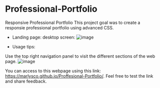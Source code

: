 # Professional-Portfolio
Responsive Professional Portfolio
This project goal was to create a responsie professional portfolio using advanced CSS.

- Landing page: desktop screen:
![image](https://user-images.githubusercontent.com/44534982/111096007-fd461200-8514-11eb-9683-ed5cfe6d1970.png)

- Usage tips:

Use the top right navigation panel to visit the different sections of the web page.
![image](https://user-images.githubusercontent.com/44534982/111096229-67f74d80-8515-11eb-9c2e-65d1ee170750.png)


You can access to this webpage using this link: https://marlysco.github.io/Proffesional-Portfolio/.
Feel free to test the link and share feedback.
